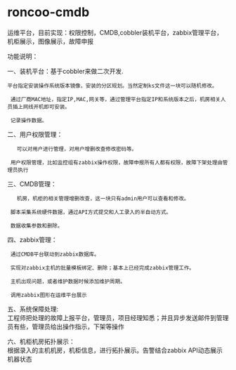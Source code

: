 # roncoo-cmdb
运维平台，目前实现：权限控制，CMDB,cobbler装机平台，zabbix管理平台，机柜展示，图像展示，故障申报<br />

功能说明：

  一、装机平台：基于cobbler来做二次开发.


    平台指定安装操作系统版本镜像，安装的分区规划。当然定制ks文件这一块可以随机修改。

     通过厂商MAC地址，指定IP,MAC,网关等，通过管理平台指定IP和系统版本之后，机房相关人员插上网线开机即可安装。

     记录操作数据。


  二、用户权限管理：


       可以对用户进行管理，对用户增删改查修改密码等。

     用户权限管理，比如监控组有zabbix操作权限，故障申报所有人都有权限，故障下架处理由管理员执行


  三、CMDB管理：


       机房，机柜的相关管理增删改查，这一块只有admin用户可以查看和修改。

     脚本采集系统硬件数据，通过API方式提交和人工录入的半自动方式。

     数据收集参数和删除。


  四、zabbix管理：<br />


     通过CMDB平台联动到zabbix数据库。

     实现对zabbix主机的批量模板绑定、删除；基本上已经完成zabbix管理工作。

     主机出现问题，或者维护数据时候添加维护周期。

     调用zabbix图形在运维平台展示
     
  五、系统保障处理:<br />
     工程师把处理的故障上报平台，管理员，项目经理知悉；并且异步发送邮件到管理员有些，管理员给出操作指示，下架等操作
     
  
  六、机柜机房拓扑展示：<br />
      根据录入的主机机房，机柜信息，进行拓扑展示。告警结合zabbix API动态展示机器状态
  
